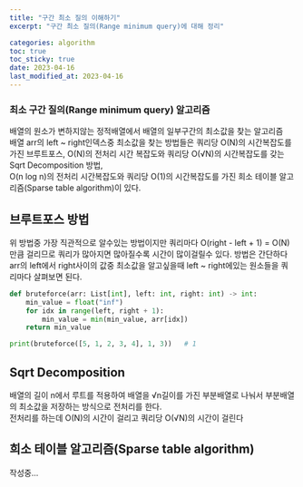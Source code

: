 ```yaml
---
title: "구간 최소 질의 이해하기"
excerpt: "구간 최소 질의(Range minimum query)에 대해 정리"

categories: algorithm
toc: true
toc_sticky: true
date: 2023-04-16
last_modified_at: 2023-04-16
---
```


### 최소 구간 질의(Range minimum query) 알고리즘

배열의 원소가 변하지않는 정적배열에서 배열의 일부구간의 최소값을 찾는 알고리즘  
배열 arr의 left ~ right인덱스중 최소값을 찾는 방법들은 쿼리당 O(N)의 시간복잡도를가진 브루트포스, O(N)의 전처리 시간 복잡도와 쿼리당 O(√N)의 시간복잡도를 갖는 Sqrt Decomposition 방법,  
O(n log n)의 전처리 시간복잡도와 쿼리당 O(1)의 시간복잡도를 가진 희소 테이블 알고리즘(Sparse table algorithm)이 있다.

## 브루트포스 방법

위 방법중 가장 직관적으로 알수있는 방법이지만 쿼리마다 O(right - left + 1) = O(N)만큼 걸리므로 쿼리가 많아지면 많아질수록 시간이 많이걸릴수 있다.
방법은 간단하다 arr의 left에서 right사이의 값중 최소값을 알고싶을때 left ~ right에있는 원소들을 쿼리마다 살펴보면 된다.

```python
def bruteforce(arr: List[int], left: int, right: int) -> int:
    min_value = float("inf")
    for idx in range(left, right + 1):
        min_value = min(min_value, arr[idx])
    return min_value

print(bruteforce([5, 1, 2, 3, 4], 1, 3))   # 1
```

## Sqrt Decomposition

배열의 길이 n에서 루트를 적용하여 배열을 √n길이를 가진 부분배열로 나눠서 부분배열의 최소값을 저장하는 방식으로 전처리를 한다.  
전처리를 하는데 O(N)의 시간이 걸리고 쿼리당 O(√N)의 시간이 걸린다

## 희소 테이블 알고리즘(Sparse table algorithm)

작성중...
